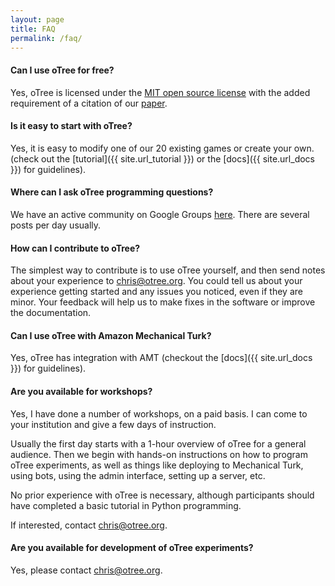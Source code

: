 ```yaml
---
layout: page
title: FAQ
permalink: /faq/
---
```


#### Can I use oTree for free?

Yes, oTree is licensed under the
<a href="http://opensource.org/licenses/MIT" target="_blank">MIT open source license</a>
with the added requirement of a citation of our
[paper](http://dx.doi.org/10.1016/j.jbef.2015.12.001).

#### Is it easy to start with oTree?

Yes, it is easy to modify one of our 20 existing games or create your own.
(check out the [tutorial]({{ site.url_tutorial }}) or the [docs]({{ site.url_docs }}) for guidelines).

#### Where can I ask oTree programming questions?

We have an active community on Google Groups
[here](https://groups.google.com/forum/#!forum/otree).
There are several posts per day usually.

#### How can I contribute to oTree?

The simplest way to contribute is to use oTree yourself,
and then send notes about your experience to chris@otree.org.
You could tell us about your experience getting started and any issues you noticed,
even if they are minor.
Your feedback will help us to make fixes in the software or improve the documentation.

#### Can I use oTree with Amazon Mechanical Turk?

Yes, oTree has integration with AMT
(checkout the [docs]({{ site.url_docs }}) for guidelines).

#### Are you available for workshops?

Yes, I have done a number of workshops, on a paid basis.
I can come to your institution and give a few days of instruction.

Usually the first day starts with a 1-hour overview of oTree for a general
audience. Then we begin with hands-on instructions on how to program oTree
experiments, as well as things like deploying to Mechanical Turk, using bots,
using the admin interface, setting up a server, etc.

No prior experience with oTree is necessary, although participants
should have completed a basic tutorial in Python programming.

If interested, contact chris@otree.org.

#### Are you available for development of oTree experiments?

Yes, please contact chris@otree.org.